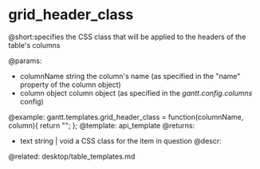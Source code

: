 grid_header_class
=============
@short:specifies the CSS class that will be applied to the headers of the table's columns
	
@params:
- columnName		string			the column's name (as specified in the "name" property of the column object)
- column			object			column object (as specified in the <i>gantt.config.columns</i> config)


@example:
gantt.templates.grid_header_class = function(columnName, column){
	return "";
};
@template:	api_template
@returns:
- text		string | void		a CSS class for the item in question
@descr:


@related:
	desktop/table_templates.md